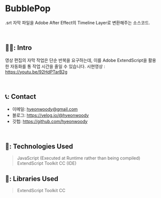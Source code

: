 # BubblePop
.srt 자막 파일을 Adobe After Effect의 Timeline Layer로 변환해주는 소스코드.

</br>

## 🧑‍💻: Intro
 영상 편집의 자막 작업은 단순 반복을 요구하는데, 
 이를 Adobe ExtendScript을 활용한 자동화를 통 
 작업 시간을 줄일 수 있습니다.
 시현영상 : https://youtu.be/92HdPTarB2g

</br>

## 📞: Contact
- 이메일: hyeonwoody@gmail.com
- 블로그: https://velog.io/@hyeonwoody
- 깃헙: https://github.com/hyeonwoody

</br>

## 🧱: Technologies Used
>JavaScript (Executed at Runtime rather than being compiled)
>ExtendScript Toolkit CC (IDE)

## 📖: Libraries Used
>ExtendScript Toolkit CC
